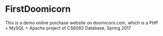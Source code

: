 # FirstDoomicorn
This is a demo online purchase website on doomicorn.com, which is a PHP + MySQL + Apache project of CS6083 Database, Spring 2017
